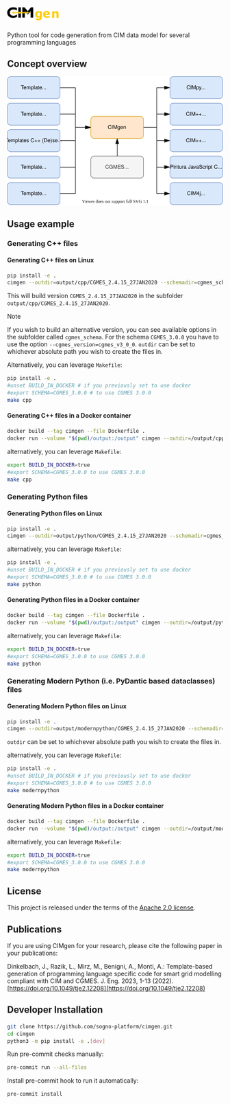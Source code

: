 # <img src="documentation/images/cimgen_logo.png" alt="CIMgen" width=120 />

Python tool for code generation from CIM data model for several programming languages

## Concept overview

![Overview CIMgen](documentation/images/CIMgen.svg)

## Usage example

### Generating C++ files

#### Generating C++ files on Linux

```bash
pip install -e .
cimgen --outdir=output/cpp/CGMES_2.4.15_27JAN2020 --schemadir=cgmes_schema/CGMES_2.4.15_27JAN2020 --langdir=cpp --cgmes_version=cgmes_v2_4_15
```

This will build version `CGMES_2.4.15_27JAN2020` in the subfolder `output/cpp/CGMES_2.4.15_27JAN2020`.

> [!NOTE]
> If you wish to build an alternative version, you can see available options in the subfolder called `cgmes_schema`.
> For the schema `CGMES_3.0.0` you have to use the option
> `--cgmes_version=cgmes_v3_0_0`. `outdir` can be set to whichever absolute path you wish to create the files in.

Alternatively, you can leverage `Makefile`:

```bash
pip install -e .
#unset BUILD_IN_DOCKER # if you previously set to use docker
#export SCHEMA=CGMES_3.0.0 # to use CGMES 3.0.0
make cpp
```

#### Generating C++ files in a Docker container

```bash
docker build --tag cimgen --file Dockerfile .
docker run --volume "$(pwd)/output:/output" cimgen --outdir=/output/cpp/CGMES_2.4.15_27JAN2020 --schemadir=/cimgen/cgmes_schema/CGMES_2.4.15_27JAN2020 --langdir=cpp --cgmes_version=cgmes_v2_4_15
```

alternatively, you can leverage `Makefile`:

```bash
export BUILD_IN_DOCKER=true
#export SCHEMA=CGMES_3.0.0 to use CGMES 3.0.0
make cpp
```

### Generating Python files

#### Generating Python files on Linux

```bash
pip install -e .
cimgen --outdir=output/python/CGMES_2.4.15_27JAN2020 --schemadir=cgmes_schema/CGMES_2.4.15_27JAN2020 --langdir=python --cgmes_version=cgmes_v2_4_15
```

alternatively, you can leverage `Makefile`:

```bash
pip install -e .
#unset BUILD_IN_DOCKER # if you previously set to use docker
#export SCHEMA=CGMES_3.0.0 # to use CGMES 3.0.0
make python
```

#### Generating Python files in a Docker container

```bash
docker build --tag cimgen --file Dockerfile .
docker run --volume "$(pwd)/output:/output" cimgen --outdir=/output/python/CGMES_2.4.15_27JAN2020 --schemadir=/cimgen/cgmes_schema/CGMES_2.4.15_27JAN2020 --langdir=python --cgmes_version=cgmes_v2_4_15
```

alternatively, you can leverage `Makefile`:

```bash
export BUILD_IN_DOCKER=true
#export SCHEMA=CGMES_3.0.0 to use CGMES 3.0.0
make python
```

### Generating Modern Python (i.e. PyDantic based dataclasses) files

#### Generating Modern Python files on Linux

```bash
pip install -e .
cimgen --outdir=output/modernpython/CGMES_2.4.15_27JAN2020 --schemadir=cgmes_schema/CGMES_2.4.15_27JAN2020 --langdir=modernpython --cgmes_version=cgmes_v2_4_15
```

`outdir` can be set to whichever absolute path you wish to create the files in.

alternatively, you can leverage `Makefile`:

```bash
pip install -e .
#unset BUILD_IN_DOCKER # if you previously set to use docker
#export SCHEMA=CGMES_3.0.0 # to use CGMES 3.0.0
make modernpython
```

#### Generating Modern Python files in a Docker container

```bash
docker build --tag cimgen --file Dockerfile .
docker run --volume "$(pwd)/output:/output" cimgen --outdir=/output/modernpython/CGMES_2.4.15_27JAN2020 --schemadir=/cimgen/cgmes_schema/CGMES_2.4.15_27JAN2020 --langdir=modernpython --cgmes_version=cgmes_v2_4_15
```

alternatively, you can leverage `Makefile`:

```bash
export BUILD_IN_DOCKER=true
#export SCHEMA=CGMES_3.0.0 to use CGMES 3.0.0
make modernpython
```

## License

This project is released under the terms of the [Apache 2.0 license](./LICENSE).

## Publications

If you are using CIMgen for your research, please cite the following paper in
your publications:

Dinkelbach, J., Razik, L., Mirz, M., Benigni, A., Monti, A.: Template-based
generation of programming language specific code for smart grid modelling
compliant with CIM and CGMES.
J. Eng. 2023, 1-13 (2022). [https://doi.org/10.1049/tje2.12208](https://doi.org/10.1049/tje2.12208)

## Developer Installation

```bash
git clone https://github.com/sogno-platform/cimgen.git
cd cimgen
python3 -m pip install -e .[dev]
```

Run pre-commit checks manually:

```bash
pre-commit run --all-files
```

Install pre-commit hook to run it automatically:

```bash
pre-commit install
```
